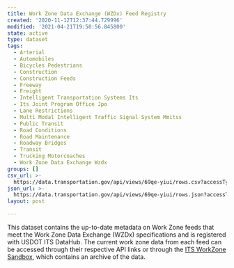 ```yaml
---
title: Work Zone Data Exchange (WZDx) Feed Registry
created: '2020-11-12T12:37:44.729996'
modified: '2021-04-21T19:50:56.845800'
state: active
type: dataset
tags:
  - Arterial
  - Automobiles
  - Bicycles Pedestrians
  - Construction
  - Construction Feeds
  - Freeway
  - Freight
  - Intelligent Transportation Systems Its
  - Its Joint Program Office Jpo
  - Lane Restrictions
  - Multi Modal Intelligent Traffic Signal System Mmitss
  - Public Transit
  - Road Conditions
  - Road Maintenance
  - Roadway Bridges
  - Transit
  - Trucking Motorcoaches
  - Work Zone Data Exchange Wzdx
groups: []
csv_url: >-
  https://data.transportation.gov/api/views/69qe-yiui/rows.csv?accessType=DOWNLOAD
json_url: >-
  https://data.transportation.gov/api/views/69qe-yiui/rows.json?accessType=DOWNLOAD
layout: post

---
```

This dataset contains the up-to-date metadata on Work Zone feeds that meet the Work Zone Data Exchange (WZDx) specifications and is registered with USDOT ITS DataHub.  The current work zone data from each feed can be accessed through their respective API links or through the <a href="https://usdot-its-workzone-public-data.s3.amazonaws.com/index.html" target="_blank" rel="noopener noreferrer">ITS WorkZone Sandbox</a>, which contains an archive of the data.
